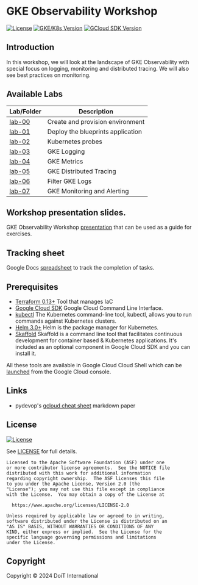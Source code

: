 # GKE Observability Workshop

[![License](https://img.shields.io/badge/License-Apache%202.0-blue.svg)](https://opensource.org/licenses/Apache-2.0)
[![GKE/K8s Version](https://img.shields.io/badge/k8s%20version-1.29.0-blue.svg)](#)
[![GCloud SDK Version](https://img.shields.io/badge/gcloud%20version-462.0.1-blue.svg)](#)

## Introduction

In this workshop, we will look at the landscape of GKE Observability with special focus on logging, monitoring and distributed tracing. We will also see best practices on monitoring.

## Available Labs

| Lab/Folder                                                                           | Description                                                             |
| ------------------------------------------------------------------------------------ | ----------------------------------------------------------------------- |
| [lab-00](./lab-00/README.md) | Create and provision environment |
| [lab-01](./lab-01/README.md) | Deploy the blueprints application |
| [lab-02](./lab-02/README.md) | Kubernetes probes |
| [lab-03](./lab-03/README.md) | GKE Logging |
| [lab-04](./lab-04/README.md) | GKE Metrics |
| [lab-05](./lab-05/README.md) | GKE Distributed Tracing |
| [lab-06](./lab-06/README.md) | Filter GKE Logs |
| [lab-07](./lab-07/README.md) | GKE Monitoring and Alerting |

## Workshop presentation slides.
GKE Observability Workshop [presentation](https://docs.google.com/presentation/d/1ssd_Z8ykpXzf_50pVToBueMJ_JDzJi9H1bmKgDuGPfk/edit?usp=sharing) that can be used as a guide for exercises.

## Tracking sheet
Google Docs [spreadsheet](https://docs.google.com/spreadsheets/d/1vnqlCl3JjEGbN0rdnhJkoZOzXEuupckJ7UghqQYeFKc/edit?usp=sharing) to track the completion of tasks.

## Prerequisites
* [Terraform 0.13+](https://developer.hashicorp.com/terraform/downloads) Tool that manages IaC 
* [Google Cloud SDK](https://cloud.google.com/sdk/docs/install) Google Cloud Command Line Interface.
* [kubectl](https://kubernetes.io/docs/tasks/tools/install-kubectl-linux/) The Kubernetes command-line tool, kubectl, allows you to run commands against Kubernetes clusters.
* [Helm 3.0+](https://helm.sh/docs/) Helm is the package manager for Kubernetes.
* [Skaffold](https://skaffold.dev/) Skaffold is a command line tool that facilitates continuous development for container based & Kubernetes applications. It's included as an optional component in Google Cloud SDK and you can install it.

All these tools are available in Google Cloud Cloud Shell which can be [launched](https://cloud.google.com/shell/docs/launching-cloud-shell) from the Google Cloud console.

## Links

- pydevop's [gcloud cheat sheet](https://gist.github.com/pydevops/cffbd3c694d599c6ca18342d3625af97) markdown paper

## License

[![License](https://img.shields.io/badge/License-Apache%202.0-blue.svg)](https://opensource.org/licenses/Apache-2.0)

See [LICENSE](./LICENSE) for full details.

    Licensed to the Apache Software Foundation (ASF) under one
    or more contributor license agreements.  See the NOTICE file
    distributed with this work for additional information
    regarding copyright ownership.  The ASF licenses this file
    to you under the Apache License, Version 2.0 (the
    "License"); you may not use this file except in compliance
    with the License.  You may obtain a copy of the License at

      https://www.apache.org/licenses/LICENSE-2.0

    Unless required by applicable law or agreed to in writing,
    software distributed under the License is distributed on an
    "AS IS" BASIS, WITHOUT WARRANTIES OR CONDITIONS OF ANY
    KIND, either express or implied.  See the License for the
    specific language governing permissions and limitations
    under the License.

## Copyright

Copyright © 2024 DoiT International

